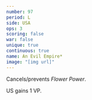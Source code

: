 ```yaml
---
number: 97
period: L
side: USA
ops: 3
scoring: false
war: false
unique: true
continuous: true
name: An Evil Empire*
image: "[img url]"
---
```

Cancels/prevents *Flower Power*.

US gains 1 VP.
